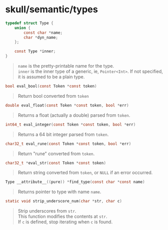 # skull/semantic/types

```c
typedef struct Type {
	union {
		const char *name;
		char *dyn_name;
	};

	const Type *inner;
}
```

> `name` is the pretty-printable name for the type.
> \
> `inner` is the inner type of a generic, ie, `Pointer<Int>`. If not specified,
> it is assumed to be a plain type.

```c
bool eval_bool(const Token *const token)
```

> Return bool converted from `token`

```c
double eval_float(const Token *const token, bool *err)
```

> Returns a float (actually a double) parsed from `token`.

```c
int64_t eval_integer(const Token *const token, bool *err)
```

> Returns a 64 bit integer parsed from `token`.

```c
char32_t eval_rune(const Token *const token, bool *err)
```

> Return "rune" converted from `token`.

```c
char32_t *eval_str(const Token *const token)
```

> Return string converted from `token`, or `NULL` if an error occurred.

```c
Type __attribute__((pure)) *find_type(const char *const name)
```

> Returns pointer to type with name `name`.

```c
static void strip_underscore_num(char *str, char c)
```

> Strip underscores from `str`.
> \
> This function modifies the contents at `str`.
> \
> If `c` is defined, stop iterating when `c` is found.

